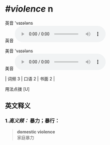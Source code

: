 # ***\#violence*** n
英音 'vaɪələns  
英音
<audio src="./media/violence-B.aac" controls="controls"></audio>

美音 'vaɪələns  
美音
<audio src="./media/violence.aac" controls="controls"></audio>



| 词频 3 | 口语 2 | 书面 2 |  

用法点拨  [U]

英文释义
---
### 1.*高义频：* **暴力；暴行：**  

 > **domestic violence**  
 > 家庭暴力    


